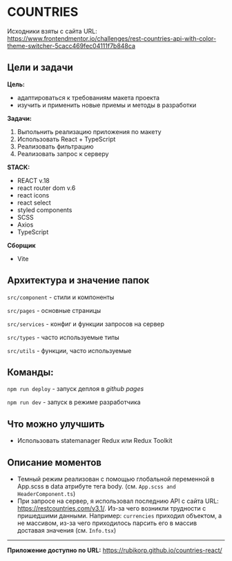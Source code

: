 # COUNTRIES

Исходники взяты с сайта
URL: https://www.frontendmentor.io/challenges/rest-countries-api-with-color-theme-switcher-5cacc469fec04111f7b848ca

## Цели и задачи

**Цель:**

- адаптироваться к требованиям макета проекта
- изучить и применить новые приемы и методы в разработки

**Задачи:**

1. Выпольнить реализацию приложения по макету
2. Использовать React + TypeScript
3. Реализовать фильтрацию
4. Реализовать запрос к серверу

**STACK:**

- REACT v.18
- react router dom v.6
- react icons
- react select
- styled components
- SCSS
- Axios
- TypeScript

**Сборщик**

- Vite

## Архитектура и значение папок

`src/component` - стили и компоненты

`src/pages` - основные страницы

`src/services` - конфиг и функции запросов на сервер

`src/types` - часто используемые типы

`src/utils` - функции, часто используемые

## Команды:

`npm run deploy` - запуск деплоя в _github pages_

`npm run dev` - запуск в режиме разработчика

## Что можно улучшить

- Использовать statemanager Redux или Redux Toolkit

## Описание моментов

- Темный режим реализован с помощью глобальной переменной в App.scss в data атрибуте тега body. (см. `App.scss and HeaderComponent.ts`)
- При запросе на сервер, я использовал последнию API c сайта URL: https://restcountries.com/v3.1/. Из-за чего возникли трудности с пришедшими данными. Например: `currencies` приходил объектом, а не массивом, из-за чего приходилось парсить его в массив доставая значения (см. `Info.tsx`)

---

**Приложение доступно по URL:** https://rubikorp.github.io/countries-react/

